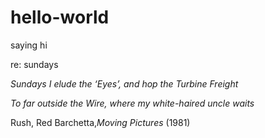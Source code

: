 # hello-world
saying hi

re: sundays

*Sundays I elude the ‘Eyes’, and hop the Turbine Freight*

*To far outside the Wire, where my white-haired uncle waits*

Rush, Red Barchetta,*Moving Pictures* (1981)
